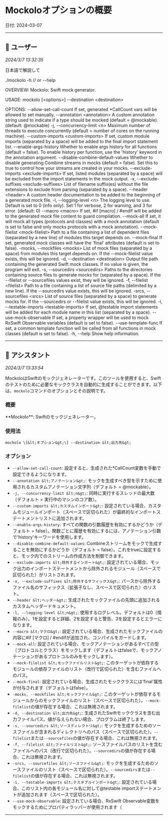 # Mockoloオプションの概要

日付: 2024-03-07

---

## 👤 ユーザー
*2024/3/7 13:32:35*

日本語で解説して

./mockolo -h  // or --help

OVERVIEW: Mockolo: Swift mock generator.

USAGE: mockolo \[&lt;options&gt;\] --destination &lt;destination&gt;

OPTIONS:
  --allow-set-call-count  If set, generated \*CallCount vars will be allowed to set manually.
  --annotation &lt;annotation&gt;
                          A custom annotation string used to indicate if a type should be mocked (default = @mockable). (default: @mockable)
  -j, --concurrency-limit &lt;n&gt;
                          Maximum number of threads to execute concurrently (default = number of cores on the running machine).
  --custom-imports &lt;custom-imports&gt;
                          If set, custom module imports (separated by a space) will be added to the final import statement list.
  --enable-args-history   Whether to enable args history for all functions (default = false). To enable history per function, use the 'history' keyword in the annotation argument.
  --disable-combine-default-values
                          Whether to disable generating Combine streams in mocks (default = false). Set this to true to control how your streams are created in your mocks.
  --exclude-imports &lt;exclude-imports&gt;
                          If set, listed modules (separated by a space) will be excluded from the import statements in the mock output.
  -x, --exclude-suffixes &lt;exclude-suffixes&gt;
                          List of filename suffix(es) without the file extensions to exclude from parsing (separated by a space).
  --header &lt;header&gt;       A custom header documentation to be added to the beginning of a generated mock file.
  -l, --logging-level &lt;n&gt; The logging level to use. Default is set to 0 (info only). Set 1 for verbose, 2 for warning, and 3 for error. (default: 0)
  --macro &lt;macro&gt;         If set, #if \[macro\] / #endif will be added to the generated mock file content to guard compilation.
  --mock-all              If set, it will mock all types (protocols and classes) with a mock annotation (default is set to false and only mocks protocols with a mock annotation).
  --mock-filelist &lt;mock-filelist&gt;
                          Path to a file containing a list of dependent files (separated by a new line) of modules this target depends on.
  --mock-final            If set, generated mock classes will have the 'final' attributes (default is set to false).
  -mocks, --mockfiles &lt;mocks&gt;
                          List of mock files (separated by a space) from modules this target depends on. If the --mock-filelist value exists, this will be ignored.
  -d, --destination &lt;destination&gt;
                          Output file path containing the generated Swift mock classes. If no value is given, the program will exit.
  -s, --sourcedirs &lt;sourcedirs&gt;
                          Paths to the directories containing source files to generate mocks for (separated by a space). If the --filelist or --sourcefiles values exist, they will be ignored.
  -f, --filelist &lt;filelist&gt;
                          Path to a file containing a list of source file paths (delimited by a new line). If the --sourcedirs value exists, this will be ignored.
  -srcs, --sourcefiles &lt;srcs&gt;
                          List of source files (separated by a space) to generate mocks for. If the --sourcedirs or --filelist value exists, this will be ignored.
  -i, --testable-imports &lt;testable-imports&gt;
                          If set, @testable import statements will be added for each module name in this list (separated by a space).
  --use-mock-observable   If set, a property wrapper will be used to mock RxSwift Observable variables (default is set to false).
  --use-template-func     If set, a common template function will be called from all functions in mock classes (default is set to false).
  -h, --help              Show help information.

---

## 🤖 アシスタント
*2024/3/7 13:33:54*

MockoloはSwiftのモックジェネレーターです。このツールを使用すると、Swiftのテストのために必要なモッククラスを自動的に生成することができます。以下は、`mockolo`コマンドのオプションとその説明です。

### 概要
\*\*Mockolo\*\*: Swiftのモックジェネレーター。

### 使用法
`mockolo \[&lt;オプション&gt;\] --destination &lt;出力先&gt;`

### オプション
- `--allow-set-call-count`: 設定すると、生成された\*CallCount変数を手動で設定できるようになります。
- `--annotation &lt;アノテーション&gt;`: モックを生成すべき型を示すために使用されるカスタムアノテーション文字列（デフォルト = @mockable）。
- `-j, --concurrency-limit &lt;n&gt;`: 同時に実行するスレッドの最大数（デフォルト = 実行中のマシンのコア数）。
- `--custom-imports &lt;カスタムインポート&gt;`: 設定されている場合、カスタムモジュールインポート（スペースで区切られた）が最終的なインポートステートメントリストに追加されます。
- `--enable-args-history`: すべての関数の引数履歴を有効にするかどうか（デフォルト = false）。関数ごとに履歴を有効にするには、アノテーション引数で'history'キーワードを使用します。
- `--disable-combine-default-values`: Combineストリームをモックで生成することを無効にするかどうか（デフォルト = false）。これをtrueに設定すると、モック内でのストリームの作成方法を制御できます。
- `--exclude-imports &lt;除外するインポート&gt;`: 設定されている場合、モック出力のインポートステートメントから除外されるモジュール（スペースで区切られた）がリストされます。
- `-x, --exclude-suffixes &lt;除外するサフィックス&gt;`: パースから除外するファイル名のサフィックス（拡張子なし、スペースで区切られた）のリスト。
- `--header &lt;ヘッダー&gt;`: 生成されたモックファイルの先頭に追加されるカスタムヘッダードキュメント。
- `-l, --logging-level &lt;n&gt;`: 使用するログレベル。デフォルトは0（情報のみ）。1を設定すると詳細、2を設定すると警告、3を設定するとエラーになります。
- `--macro &lt;マクロ&gt;`: 設定されている場合、生成されたモックファイルの内容に#if \[マクロ\] / #endifが追加され、コンパイルをガードします。
- `--mock-all`: 設定されている場合、モックアノテーションがあるすべての型（プロトコルとクラス）をモックします（デフォルトはfalseで、モックアノテーションがあるプロトコルのみをモックします）。
- `--mock-filelist &lt;モックファイルリスト&gt;`: このターゲットが依存するモジュールの依存ファイルのリスト（改行で区切られた）を含むファイルへのパス。
- `--mock-final`: 設定されている場合、生成されたモッククラスには'final'属性が付与されます（デフォルトはfalse）。
- `-mocks, --mockfiles &lt;モックファイル&gt;`: このターゲットが依存するモジュールからのモックファイルのリスト（スペースで区切られた）。`--mock-filelist`の値が存在する場合、これは無視されます。
- `-d, --destination &lt;出力先&gt;`: 生成されたSwiftモッククラスを含む出力ファイルパス。値が与えられない場合、プログラムは終了します。
- `-s, --sourcedirs &lt;ソースディレクトリ&gt;`: モックを生成するためのソースファイルが含まれるディレクトリへのパス（スペースで区切られた）。`--filelist`または`--sourcefiles`の値が存在する場合、これは無視されます。
- `-f, --filelist &lt;ファイルリスト&gt;`: ソースファイルパスのリストを含むファイルへのパス（改行で区切られた）。`--sourcedirs`の値が存在する場合、これは無視されます。
- `-srcs, --sourcefiles &lt;ソースファイル&gt;`: モックを生成するためのソースファイルのリスト（スペースで区切られた）。`--sourcedirs`または`--filelist`の値が存在する場合、これは無視されます。
- `-i, --testable-imports &lt;テスタブルインポート&gt;`: 設定されている場合、このリスト内の各モジュール名に対して@testable importステートメントが追加されます（スペースで区切られた）。
- `--use-mock-observable`: 設定されている場合、RxSwift Observable変数をモックするためにプロパティラッパーが使用されます（

---
